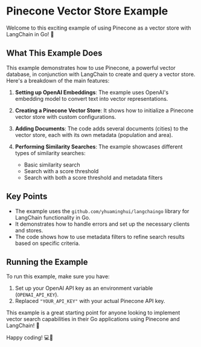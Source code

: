 # Pinecone Vector Store Example

Welcome to this exciting example of using Pinecone as a vector store with LangChain in Go! 🚀

## What This Example Does

This example demonstrates how to use Pinecone, a powerful vector database, in conjunction with LangChain to create and query a vector store. Here's a breakdown of the main features:

1. **Setting up OpenAI Embeddings**: The example uses OpenAI's embedding model to convert text into vector representations.

2. **Creating a Pinecone Vector Store**: It shows how to initialize a Pinecone vector store with custom configurations.

3. **Adding Documents**: The code adds several documents (cities) to the vector store, each with its own metadata (population and area).

4. **Performing Similarity Searches**: The example showcases different types of similarity searches:
   - Basic similarity search
   - Search with a score threshold
   - Search with both a score threshold and metadata filters

## Key Points

- The example uses the `github.com/yhuaminghui/langchaingo` library for LangChain functionality in Go.
- It demonstrates how to handle errors and set up the necessary clients and stores.
- The code shows how to use metadata filters to refine search results based on specific criteria.

## Running the Example

To run this example, make sure you have:

1. Set up your OpenAI API key as an environment variable (`OPENAI_API_KEY`).
2. Replaced `"YOUR_API_KEY"` with your actual Pinecone API key.

This example is a great starting point for anyone looking to implement vector search capabilities in their Go applications using Pinecone and LangChain! 🎉

Happy coding! 💻🌟
